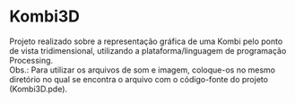 # Kombi3D
Projeto realizado sobre a representação gráfica de uma Kombi pelo ponto de vista tridimensional, utilizando a plataforma/linguagem de programação Processing.   
Obs.: Para utilizar os arquivos de som e imagem, coloque-os no mesmo diretório no qual se encontra o arquivo com o código-fonte do projeto (Kombi3D.pde).
